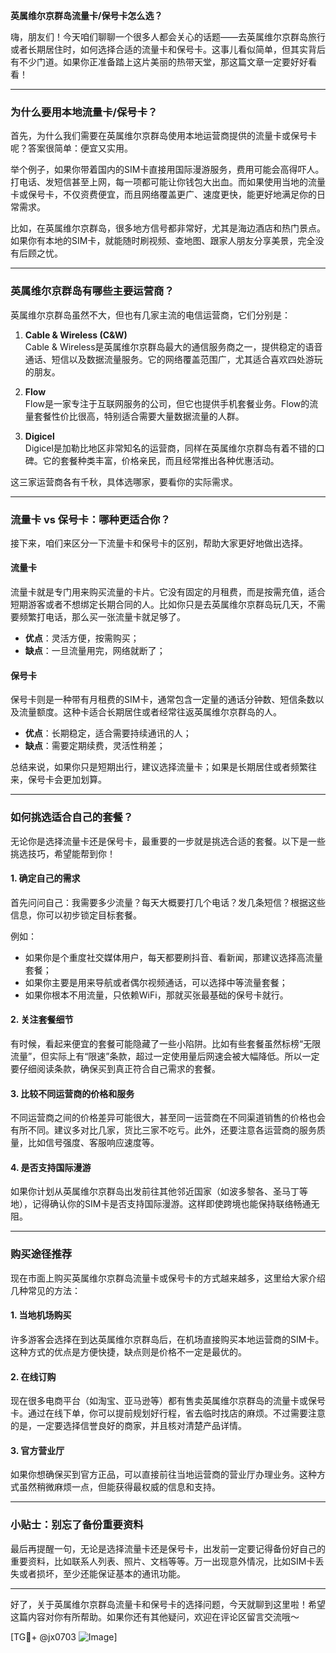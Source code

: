 **英属维尔京群岛流量卡/保号卡怎么选？**

嗨，朋友们！今天咱们聊聊一个很多人都会关心的话题——去英属维尔京群岛旅行或者长期居住时，如何选择合适的流量卡和保号卡。这事儿看似简单，但其实背后有不少门道。如果你正准备踏上这片美丽的热带天堂，那这篇文章一定要好好看看！

---

### **为什么要用本地流量卡/保号卡？**

首先，为什么我们需要在英属维尔京群岛使用本地运营商提供的流量卡或保号卡呢？答案很简单：便宜又实用。

举个例子，如果你带着国内的SIM卡直接用国际漫游服务，费用可能会高得吓人。打电话、发短信甚至上网，每一项都可能让你钱包大出血。而如果使用当地的流量卡或保号卡，不仅资费便宜，而且网络覆盖更广、速度更快，能更好地满足你的日常需求。

比如，在英属维尔京群岛，很多地方信号都非常好，尤其是海边酒店和热门景点。如果你有本地的SIM卡，就能随时刷视频、查地图、跟家人朋友分享美景，完全没有后顾之忧。

---

### **英属维尔京群岛有哪些主要运营商？**

英属维尔京群岛虽然不大，但也有几家主流的电信运营商，它们分别是：

1. **Cable & Wireless (C&W)**  
   Cable & Wireless是英属维尔京群岛最大的通信服务商之一，提供稳定的语音通话、短信以及数据流量服务。它的网络覆盖范围广，尤其适合喜欢四处游玩的朋友。

2. **Flow**  
   Flow是一家专注于互联网服务的公司，但它也提供手机套餐业务。Flow的流量套餐性价比很高，特别适合需要大量数据流量的人群。

3. **Digicel**  
   Digicel是加勒比地区非常知名的运营商，同样在英属维尔京群岛有着不错的口碑。它的套餐种类丰富，价格亲民，而且经常推出各种优惠活动。

这三家运营商各有千秋，具体选哪家，要看你的实际需求。

---

### **流量卡 vs 保号卡：哪种更适合你？**

接下来，咱们来区分一下流量卡和保号卡的区别，帮助大家更好地做出选择。

#### **流量卡**
流量卡就是专门用来购买流量的卡片。它没有固定的月租费，而是按需充值，适合短期游客或者不想绑定长期合同的人。比如你只是去英属维尔京群岛玩几天，不需要频繁打电话，那么买一张流量卡就足够了。

- **优点**：灵活方便，按需购买；  
- **缺点**：一旦流量用完，网络就断了；  

#### **保号卡**
保号卡则是一种带有月租费的SIM卡，通常包含一定量的通话分钟数、短信条数以及流量额度。这种卡适合长期居住或者经常往返英属维尔京群岛的人。

- **优点**：长期稳定，适合需要持续通讯的人；  
- **缺点**：需要定期续费，灵活性稍差；  

总结来说，如果你只是短期出行，建议选择流量卡；如果是长期居住或者频繁往来，保号卡会更加划算。

---

### **如何挑选适合自己的套餐？**

无论你是选择流量卡还是保号卡，最重要的一步就是挑选合适的套餐。以下是一些挑选技巧，希望能帮到你！

#### **1. 确定自己的需求**
首先问问自己：我需要多少流量？每天大概要打几个电话？发几条短信？根据这些信息，你可以初步锁定目标套餐。

例如：
- 如果你是个重度社交媒体用户，每天都要刷抖音、看新闻，那建议选择高流量套餐；
- 如果你主要是用来导航或者偶尔视频通话，可以选择中等流量套餐；
- 如果你根本不用流量，只依赖WiFi，那就买张最基础的保号卡就行。

#### **2. 关注套餐细节**
有时候，看起来便宜的套餐可能隐藏了一些小陷阱。比如有些套餐虽然标榜“无限流量”，但实际上有“限速”条款，超过一定使用量后网速会被大幅降低。所以一定要仔细阅读条款，确保买到真正符合自己需求的套餐。

#### **3. 比较不同运营商的价格和服务**
不同运营商之间的价格差异可能很大，甚至同一运营商在不同渠道销售的价格也会有所不同。建议多对比几家，货比三家不吃亏。此外，还要注意各运营商的服务质量，比如信号强度、客服响应速度等。

#### **4. 是否支持国际漫游**
如果你计划从英属维尔京群岛出发前往其他邻近国家（如波多黎各、圣马丁等地），记得确认你的SIM卡是否支持国际漫游。这样即使跨境也能保持联络畅通无阻。

---

### **购买途径推荐**

现在市面上购买英属维尔京群岛流量卡或保号卡的方式越来越多，这里给大家介绍几种常见的方法：

#### **1. 当地机场购买**
许多游客会选择在到达英属维尔京群岛后，在机场直接购买本地运营商的SIM卡。这种方式的优点是方便快捷，缺点则是价格不一定是最优的。

#### **2. 在线订购**
现在很多电商平台（如淘宝、亚马逊等）都有售卖英属维尔京群岛的流量卡或保号卡。通过在线下单，你可以提前规划好行程，省去临时找店的麻烦。不过需要注意的是，一定要选择信誉良好的商家，并且核对清楚产品详情。

#### **3. 官方营业厅**
如果你想确保买到官方正品，可以直接前往当地运营商的营业厅办理业务。这种方式虽然稍微麻烦一点，但能获得最权威的信息和支持。

---

### **小贴士：别忘了备份重要资料**

最后再提醒一句，无论是选择流量卡还是保号卡，出发前一定要记得备份好自己的重要资料，比如联系人列表、照片、文档等等。万一出现意外情况，比如SIM卡丢失或者损坏，至少还能保证基本的通讯功能。

---

好了，关于英属维尔京群岛流量卡和保号卡的选择问题，今天就聊到这里啦！希望这篇内容对你有所帮助。如果你还有其他疑问，欢迎在评论区留言交流哦～

[TG💪+ @jx0703 ![Image](https://github.com/user-attachments/assets/dbca1d08-cadb-493c-b0ec-ad6f7a83f270)]